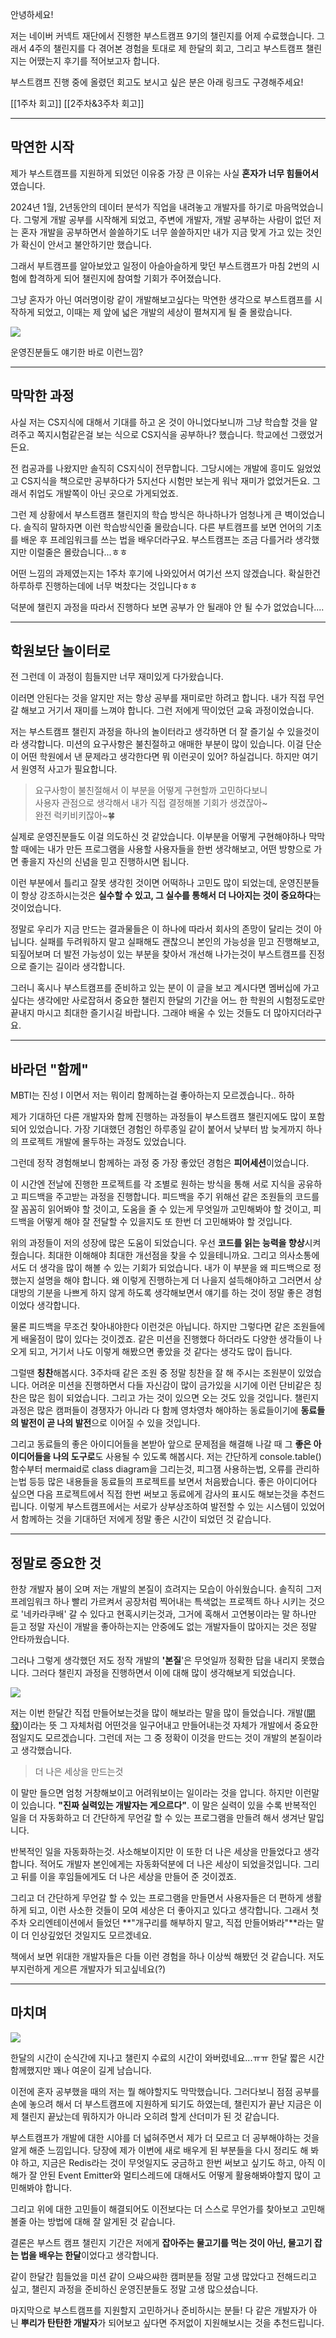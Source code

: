 안녕하세요!

저는 네이버 커넥트 재단에서 진행한 부스트캠프 9기의 챌린지를 어제 수료했습니다.
그래서 4주의 챌린지를 다 겪어본 경험을 토대로 제 한달의 회고, 그리고 부스트캠프 챌린지는 어땠는지 후기를 적어보고자 합니다.

부스트캠프 진행 중에 올렸던 회고도 보시고 싶은 분은 아래 링크도 구경해주세요!

[[1주차 회고]]
[[2주차&3주차 회고]]

---
## **막연한 시작**

제가 부스트캠프를 지원하게 되었던 이유중 가장 큰 이유는 사실 **혼자가 너무 힘들어서**였습니다.

2024년 1월, 2년동안의 데이터 분석가 직업을 내려놓고 개발자를 하기로 마음먹었습니다. 그렇게 개발 공부를 시작해게 되었고, 주변에 개발자, 개발 공부하는 사람이 없던 저는 혼자 개발을 공부하면서 쓸쓸하기도 너무 쓸쓸하지만 내가 지금 맞게 가고 있는 것인가 확신이 안서고 불안하기만 했습니다.

그래서 부트캠프를 알아보았고 일정이 아슬아슬하게 맞던 부스트캠프가 마침 2번의 시험에 합격하게 되어 챌린지에 참여할 기회가 주어졌습니다.

그냥 혼자가 아닌 여러명이랑 같이 개발해보고싶다는 막연한 생각으로 부스트캠프를 시작하게 되었고, 이때는 제 앞에 넓은 개발의 세상이 펼쳐지게 될 줄 몰랐습니다.

![](https://blog.kakaocdn.net/dn/yi0da/btsI0S5mVsA/dcAOaLO2KIn9PozieJEjvK/img.jpg)

운영진분들도 얘기한 바로 이런느낌?

---
## **막막한 과정**

사실 저는 CS지식에 대해서 기대를 하고 온 것이 아니었다보니까 그냥 학습할 것을 알려주고 쪽지시험같은걸 보는 식으로 CS지식을 공부하나? 했습니다. 학교에선 그랬었거든요.

전 컴공과를 나왔지만 솔직히 CS지식이 전무합니다. 그당시에는 개발에 흥미도 잃었었고 CS지식을 책으로만 공부하다가 5지선다 시험만 보는게 워낙 재미가 없었거든요. 그래서 취업도 개발쪽이 아닌 곳으로 가게되었죠.

그런 제 상황에서 부스트캠프 챌린지의 학습 방식은 하나하나가 엄청나게 큰 벽이었습니다. 솔직히 말하자면 이런 학습방식인줄 몰랐습니다. 다른 부트캠프를 보면 언어의 기초를 배운 후 프레임워크를 쓰는 법을 배우더라구요. 부스트캠프는 조금 다를거라 생각했지만 이럴줄은 몰랐습니다...ㅎㅎ

어떤 느낌의 과제였는지는 1주차 후기에 나와있어서 여기선 쓰지 않겠습니다. 확실한건 하루하루 진행하는데에 너무 벅찼다는 것입니다ㅎㅎ

덕분에 챌린지 과정을 따라서 진행하다 보면 공부가 안 될래야 안 될 수가 없었습니다....

---
## **학원보단 놀이터로**

전 그런데 이 과정이 힘들지만 너무 재미있게 다가왔습니다.

이러면 안된다는 것을 알지만 저는 항상 공부를 재미로만 하려고 합니다. 내가 직접 무언갈 해보고 거기서 재미를 느껴야 합니다. 그런 저에게 딱이었던 교육 과정이었습니다.

저는 부스트캠프 챌린지 과정을 하나의 놀이터라고 생각하면 더 잘 즐기실 수 있을것이라 생각합니다. 미션의 요구사항은 불친절하고 애매한 부분이 많이 있습니다. 이걸 단순이 어떤 학원에서 낸 문제라고 생각한다면 뭐 이런곳이 있어? 하실겁니다. 하지만 여기서 원영적 사고가 필요합니다.

> 요구사항이 불친절해서 이 부분을 어떻게 구현할까 고민하다보니  
> 사용자 관점으로 생각해서 내가 직접 결정해볼 기회가 생겼잖아~  
> 완전 럭키비키잖아~🍀

실제로 운영진분들도 이걸 의도하신 것 같았습니다. 이부분을 어떻게 구현해야하나 막막할 때에는 내가 만든 프로그램을 사용할 사용자들을 한번 생각해보고, 어떤 방향으로 가면 좋을지 자신의 신념을 믿고 진행하시면 됩니다.

이런 부분에서 틀리고 잘못 생각힌 것이면 어떡하나 고민도 많이 되었는데, 운영진분들이 항상 강조하시는것은 **실수할 수 있고, 그 실수를 통해서 더 나아지는 것이 중요하다**는 것이었습니다.

정말로 우리가 지금 만드는 결과물들은 이 하나에 따라서 회사의 존망이 달리는 것이 아닙니다. 실패를 두려워하지 말고 실패해도 괜찮으니 본인의 가능성을 믿고 진행해보고, 되짚어보며 더 발전 가능성이 있는 부분을 찾아서 개선해 나가는것이 부스트캠프를 진정으로 즐기는 길이라 생각합니다.

그러니 혹시나 부스트캠프를 준비하고 있는 분이 이 글을 보고 계시다면 멤버십에 가고 싶다는 생각에만 사로잡혀서 중요한 챌린지 한달의 기간을 어느 한 학원의 시험정도로만 끝내지 마시고 최대한 즐기시길 바랍니다. 그래야 배울 수 있는 것들도 더 많아지더라구요.

---
## **바라던 "함께"**

MBTI는 진성 I 이면서 저는 뭐이리 함께하는걸 좋아하는지 모르겠습니다.. 하하

제가 기대하던 다른 개발자와 함께 진행하는 과정들이 부스트캠프 챌린지에도 많이 포함되어 있었습니다.
가장 기대했던 경험인 하루종일 같이 붙어서 낮부터 밤 늦게까지 하나의 프로젝트 개발에 몰두하는 과정도 있었습니다.

그런데 정작 경험해보니 함께하는 과정 중 가장 좋았던 경험은 **피어세션**이었습니다.

이 시간엔 전날에 진행한 프로젝트를 각 조별로 원하는 방식을 통해 서로 지식을 공유하고 피드백을 주고받는 과정을 진행합니다.
피드백을 주기 위해선 같은 조원들의 코드를 잘 꼼꼼히 읽어봐야 할 것이고, 도움을 줄 수 있는게 무엇일까 고민해봐야 할 것이고, 피드백을 어떻게 해야 잘 전달할 수 있을지도 또 한번 더 고민해봐야 할 것입니다.

위의 과정들이 저의 성장에 많은 도움이 되었습니다. 우선 **코드를 읽는 능력을 향상**시켜줬습니다. 최대한 이해해야 최대한 개선점을 찾을 수 있을테니까요. 그리고 의사소통에서도 더 생각을 많이 해볼 수 있는 기회가 되었습니다. 내가 이 부분을 왜 피드백으로 정했는지 설명을 해야 합니다. 왜 이렇게 진행하는게 더 나을지 설득해야하고 그러면서 상대방의 기분을 나쁘게 하지 않게 하도록 생각해보면서 얘기를 하는 것이 정말 좋은 경험이었다 생각합니다.

물론 피드백을 무조건 찾아내야한다 이런것은 아닙니다. 하지만 그렇다면 같은 조원들에게 배울점이 많이 있다는 것이겠죠.
같은 미션을 진행했다 하더라도 다양한 생각들이 나오게 되고, 거기서 나도 이렇게 해봤으면 좋았을 것 같다는 생각도 많이 듭니다.

그럴땐 **칭찬**해봅시다. 3주차때 같은 조원 중 정말 칭찬을 잘 해 주시는 조원분이 있었습니다. 어려운 미션을 진행하면서 다들 자신감이 많이 금가있을 시기에 이런 단비같은 칭찬은 많은 힘이 되었습니다. 그리고 가는 것이 있으면 오는 것도 있을 것입니다. 챌린지 과정은 많은 캠퍼들이 경쟁자가 아니라 다 함께 영차영차 해야하는 동료들이기에 **동료들의 발전이 곧 나의 발전**으로 이어질 수 있을 것입니다.

그리고 동료들의 좋은 아이디어들을 본받아 앞으로 문제점을 해결해 나갈 때 그 **좋은 아이디어들을 나의 도구로**도 사용될 수 있도록 해봅시다. 저는 간단하게 console.table()함수부터 mermaid로 class diagram을 그리는것, 피그잼 사용하는법, 오류를 관리하는법 등등 많은 내용들을 동료들의 프로젝트를 보면서 처음봤습니다. 좋은 아이디어다 싶으면 다음 프로젝트에서 직접 한번 써보고 동료에게 감사의 표시도 해보는것을 추천드립니다. 이렇게 부스트캠프에서는 서로가 상부상조하여 발전할 수 있는 시스템이 있었어서 함께하는 것을 기대하던 저에게 정말 좋은 시간이 되었던 것 같습니다.

---
## **정말로 중요한 것**

한창 개발자 붐이 오며 저는 개발의 본질이 흐려지는 모습이 아쉬웠습니다. 솔직히 그저 프레임워크 하나 빨리 가르켜서 공장처럼 찍어내는 특색없는 프로젝트 하나 시키는 것으로 '네카라쿠배' 갈 수 있다고 현혹시키는것과, 그거에 혹해서 고연봉이라는 말 하나만 듣고 정말 자신이 개발을 좋아하는지는 안중에도 없는 개발자들이 많아지는 것은 정말 안타까웠습니다.

그러나 그렇게 생각했던 저도 정작 개발의 **'본질**'은 무엇일까 정확한 답을 내리지 못했습니다. 그러다 챌린지 과정을 진행하면서 이에 대해 많이 생각해보게 되었습니다.

![](https://blog.kakaocdn.net/dn/cv2jt2/btsIZxnOQ5i/42BnegktXcKmBu8b3ayX8k/img.jpg)

저는 이번 한달간 직접 만들어보는것을 많이 해보라는 말을 많이 들었습니다. 개발([開發](https://ko.wiktionary.org/wiki/%E9%96%8B%E7%99%BC))이라는 뜻 그 자체처럼 어떤것을 일구어내고 만들어내는것 자체가 개발에서 중요한점일지도 모르겠습니다. 그런데 저는 그 중 정확이 이것을 만드는 것이 개발의 본질이라고 생각했습니다.

> 더 나은 세상을 만드는것

이 말만 들으면 엄청 거창해보이고 어려워보이는 일이라는 것을 압니다. 하지만 이런말이 있습니다. **"진짜 실력있는 개발자는 게으르다"**. 이 말은 실력이 있을 수록 반복적인 일을 더 자동화하고 더 간단하게 무언갈 할 수 있는 프로그램을 만들려 해서 생겨난 말입니다.

반복적인 일을 자동화하는것. 사소해보이지만 이 또한 더 나은 세상을 만들었다고 생각합니다. 적어도 개발자 본인에게는 자동화덕분에 더 나은 세상이 되었을것입니다. 그리고 뒤를 이을 후임들에게도 더 나은 세상을 만들어 준 것이겠죠.

그리고 더 간단하게 무언갈 할 수 있는 프로그램을 만들면서 사용자들은 더 편하게 생활하게 되고, 이런 사소한 것들이 모여 세상은 더 좋아지고 있다고 생각합니다. 그래서 첫주차 오리엔테이션에서 들었던 **"개구리를 해부하지 말고, 직접 만들어봐라"**라는 말이 더 인상깊었던 것일지도 모르겠네요.

책에서 보면 위대한 개발자들은 다들 이런 경험을 하나 이상씩 해봤던 것 같습니다. 저도 부지런하게 게으른 개발자가 되고싶네요(?)

---
## **마치며**

![](https://blog.kakaocdn.net/dn/bfY1qY/btsI1n41SIc/0SsBUOUvlyNFNr1dO0YwdK/img.png)

한달의 시간이 순식간에 지나고 챌린지 수료의 시간이 와버렸네요...ㅠㅠ 한달 짧은 시간 함께했지만 꽤나 여운이 길게 남습니다.

이전에 혼자 공부했을 때의 저는 뭘 해야할지도 막막했습니다. 그러다보니 점점 공부를 손에 놓으려 해서 더 부스트캠프에 지원하게 되기도 하였는데, 챌린지가 끝난 지금은 이제 챌린지 끝났는데 뭐하지가 아니라 오히려 할게 산더미가 된 것 같습니다.

부스트캠프가 개발에 대한 시야를 더 넓혀주면서 제가 더 모르고 더 공부해야하는 것을 알게 해준 느낌입니다. 당장에 제가 이번에 새로 배우게 된 부분들을 다시 정리도 해 봐야 하고, 지금은 Redis라는 것이 무엇일지도 궁금하고 한번 써보고 싶기도 하고, 아직 이해가 잘 안된 Event Emitter와 멀티스레드에 대해서도 어떻게 활용해봐야할지 많이 고민해봐야 합니다.

그리고 위에 대한 고민들이 해결되어도 이전보다는 더 스스로 무언가를 찾아보고 고민해볼줄 아는 방법에 대해 잘 알게된 것 같습니다.

결론은 부스트 캠프 챌린지 기간은 저에게 **잡아주는 물고기를 먹는 것이 아닌, 물고기 잡는 법을 배우는 한달**이었다고 생각합니다.

같이 한달간 힘들었을 미션 같이 으쌰으쌰한 캠퍼분들 정말 고생 많았다고 전해드리고 싶고, 챌린지 과정을 준비하신 운영진분들도 정말 고생 많으셨습니다.

마지막으로 부스트캠프를 지원할지 고민하거나 준비하시는 분들! 다 같은 개발자가 아닌 **뿌리가 탄탄한 개발자**가 되어보고 싶다면 주저없이 지원해보시는 것을 추천드립니다.